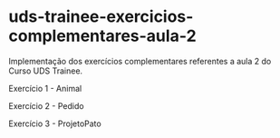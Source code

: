 # uds-trainee-exercicios-complementares-aula-2
Implementação dos exercícios complementares referentes a aula 2 do Curso UDS Trainee.

Exercício 1 - Animal

Exercício 2 - Pedido

Exercício 3 - ProjetoPato



